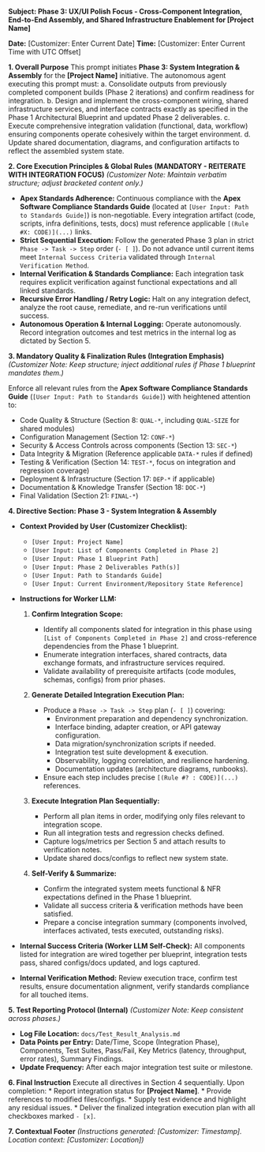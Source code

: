 **Subject: Phase 3: UX/UI Polish Focus - Cross-Component Integration, End-to-End Assembly, and Shared Infrastructure Enablement for [Project Name]**

**Date:** [Customizer: Enter Current Date]
**Time:** [Customizer: Enter Current Time with UTC Offset]

**1. Overall Purpose**
This prompt initiates **Phase 3: System Integration & Assembly** for the **[Project Name]** initiative. The autonomous agent executing this prompt must:
    a. Consolidate outputs from previously completed component builds (Phase 2 iterations) and confirm readiness for integration.
    b. Design and implement the cross-component wiring, shared infrastructure services, and interface contracts exactly as specified in the Phase 1 Architectural Blueprint and updated Phase 2 deliverables.
    c. Execute comprehensive integration validation (functional, data, workflow) ensuring components operate cohesively within the target environment.
    d. Update shared documentation, diagrams, and configuration artifacts to reflect the assembled system state.

**2. Core Execution Principles & Global Rules (MANDATORY - REITERATE WITH INTEGRATION FOCUS)**
*(Customizer Note: Maintain verbatim structure; adjust bracketed content only.)*

* **Apex Standards Adherence:** Continuous compliance with the **Apex Software Compliance Standards Guide** (located at `[User Input: Path to Standards Guide]`) is non-negotiable. Every integration artifact (code, scripts, infra definitions, tests, docs) must reference applicable `[(Rule #X: CODE)](...)` links.
* **Strict Sequential Execution:** Follow the generated Phase 3 plan in strict `Phase -> Task -> Step` order (`- [ ]`). Do not advance until current items meet `Internal Success Criteria` validated through `Internal Verification Method`.
* **Internal Verification & Standards Compliance:** Each integration task requires explicit verification against functional expectations and all linked standards.
* **Recursive Error Handling / Retry Logic:** Halt on any integration defect, analyze the root cause, remediate, and re-run verifications until success.
* **Autonomous Operation & Internal Logging:** Operate autonomously. Record integration outcomes and test metrics in the internal log as dictated by Section 5.

**3. Mandatory Quality & Finalization Rules (Integration Emphasis)**
*(Customizer Note: Keep structure; inject additional rules if Phase 1 blueprint mandates them.)*

Enforce all relevant rules from the **Apex Software Compliance Standards Guide** (`[User Input: Path to Standards Guide]`) with heightened attention to:
* Code Quality & Structure (Section 8: `QUAL-*`, including `QUAL-SIZE` for shared modules)
* Configuration Management (Section 12: `CONF-*`)
* Security & Access Controls across components (Section 13: `SEC-*`)
* Data Integrity & Migration (Reference applicable `DATA-*` rules if defined)
* Testing & Verification (Section 14: `TEST-*`, focus on integration and regression coverage)
* Deployment & Infrastructure (Section 17: `DEP-*` if applicable)
* Documentation & Knowledge Transfer (Section 18: `DOC-*`)
* Final Validation (Section 21: `FINAL-*`)

**4. Directive Section: Phase 3 - System Integration & Assembly**

* **Context Provided by User (Customizer Checklist):**
    * `[User Input: Project Name]`
    * `[User Input: List of Components Completed in Phase 2]`
    * `[User Input: Phase 1 Blueprint Path]`
    * `[User Input: Phase 2 Deliverables Path(s)]`
    * `[User Input: Path to Standards Guide]`
    * `[User Input: Current Environment/Repository State Reference]`

* **Instructions for Worker LLM:**

    1.  **Confirm Integration Scope:**
        * Identify all components slated for integration in this phase using `[List of Components Completed in Phase 2]` and cross-reference dependencies from the Phase 1 blueprint.
        * Enumerate integration interfaces, shared contracts, data exchange formats, and infrastructure services required.
        * Validate availability of prerequisite artifacts (code modules, schemas, configs) from prior phases.

    2.  **Generate Detailed Integration Execution Plan:**
        * Produce a `Phase -> Task -> Step` plan (`- [ ]`) covering:
            * Environment preparation and dependency synchronization.
            * Interface binding, adapter creation, or API gateway configuration.
            * Data migration/synchronization scripts if needed.
            * Integration test suite development & execution.
            * Observability, logging correlation, and resilience hardening.
            * Documentation updates (architecture diagrams, runbooks).
        * Ensure each step includes precise `[(Rule #? : CODE)](...)` references.

    3.  **Execute Integration Plan Sequentially:**
        * Perform all plan items in order, modifying only files relevant to integration scope.
        * Run all integration tests and regression checks defined.
        * Capture logs/metrics per Section 5 and attach results to verification notes.
        * Update shared docs/configs to reflect new system state.

    4.  **Self-Verify & Summarize:**
        * Confirm the integrated system meets functional & NFR expectations defined in the Phase 1 blueprint.
        * Validate all success criteria & verification methods have been satisfied.
        * Prepare a concise integration summary (components involved, interfaces activated, tests executed, outstanding risks).

* **Internal Success Criteria (Worker LLM Self-Check):** All components listed for integration are wired together per blueprint, integration tests pass, shared configs/docs updated, and logs captured.
* **Internal Verification Method:** Review execution trace, confirm test results, ensure documentation alignment, verify standards compliance for all touched items.

**5. Test Reporting Protocol (Internal)**
*(Customizer Note: Keep consistent across phases.)*
* **Log File Location:** `docs/Test_Result_Analysis.md`
* **Data Points per Entry:** Date/Time, Scope (Integration Phase), Components, Test Suites, Pass/Fail, Key Metrics (latency, throughput, error rates), Summary Findings.
* **Update Frequency:** After each major integration test suite or milestone.

**6. Final Instruction**
Execute all directives in Section 4 sequentially. Upon completion:
    * Report integration status for **[Project Name]**.
    * Provide references to modified files/configs.
    * Supply test evidence and highlight any residual issues.
    * Deliver the finalized integration execution plan with all checkboxes marked `- [x]`.

**7. Contextual Footer**
*(Instructions generated: [Customizer: Timestamp]. Location context: [Customizer: Location])* 